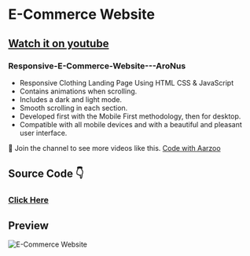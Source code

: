 # E-Commerce Website

## [Watch it on youtube](https://youtu.be/kSoen4NJnY0)
### Responsive-E-Commerce-Website---AroNus

- Responsive Clothing Landing Page Using HTML CSS & JavaScript
- Contains animations when scrolling.
- Includes a dark and light mode.
- Smooth scrolling in each section.
- Developed first with the Mobile First methodology, then for desktop.
- Compatible with all mobile devices and with a beautiful and pleasant user interface.

💙 Join the channel to see more videos like this. [Code with Aarzoo](https://www.youtube.com/channel/UCSm-oKFIIqTHnXnVQoS5TOQ)

## Source Code 👇

### [Click Here](https://www.patreon.com/posts/e-commerce-75346445?utm_medium=clipboard_copy&utm_source=copyLink&utm_campaign=postshare_creator&utm_content=join_link)

## Preview
![E-Commerce Website](https://user-images.githubusercontent.com/59678435/204972454-5112e223-98d6-4c43-9c3e-19a08b1b61e1.png)


